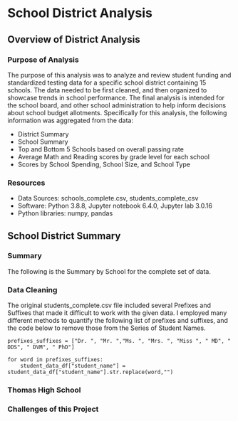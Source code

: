 # School District Analysis

## Overview of District Analysis
### Purpose of Analysis
The purpose of this analysis was to analyze and review student funding and standardized testing data for a specific school district containing 15 schools.  The data needed to be first cleaned, and then organized to showcase trends in school  performance.  The final analysis is intended for the school board, and other school administration to help inform decisions about school budget allotments.  Specifically for this analysis, the following information was aggregated from the data:
- District Summary
- School Summary
- Top and Bottom 5 Schools based on overall passing rate
- Average Math and Reading scores by grade level for each school
- Scores by School Spending, School Size, and School Type

### Resources
- Data Sources: schools_complete.csv, students_complete_csv
- Software: Python 3.8.8, Jupyter notebook 6.4.0, Jupyter lab 3.0.16
- Python libraries: numpy, pandas

## School District Summary
### Summary
The following is the Summary by School for the complete set of data.

### Data Cleaning
The original students_complete.csv file included several Prefixes and Suffixes that made it difficult to work with the given data.  I employed many different methods to quantify the following list of prefixes and suffixes, and the code below to remove those from the Series of Student Names.

```
prefixes_suffixes = ["Dr. ", "Mr. ","Ms. ", "Mrs. ", "Miss ", " MD", " DDS", " DVM", " PhD"]

for word in prefixes_suffixes:
    student_data_df["student_name"] = student_data_df["student_name"].str.replace(word,"")
```

### Thomas High School



### Challenges of this Project
